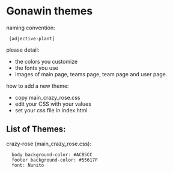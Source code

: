 Gonawin themes
===================

naming convention:
     
     [adjective-plant]

please detail:

 * the colors you customize
 * the fonts you use
 * images of main page, teams page, team page and user page.
 
how to add a new theme:

 * copy main_crazy_rose.css
 * edit your CSS with your values
 * set your css file in index.html


List of Themes:
---------------
crazy-rose (main_crazy_rose.css):

      body background-color: #ACB5CC
      footer background-color: #55617F
      font: Nunito



